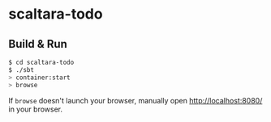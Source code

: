 # scaltara-todo #

## Build & Run ##

```sh
$ cd scaltara-todo
$ ./sbt
> container:start
> browse
```

If `browse` doesn't launch your browser, manually open [http://localhost:8080/](http://localhost:8080/) in your browser.
